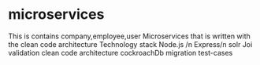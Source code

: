 # microservices
This is contains company,employee,user Microservices that is written with the clean code architecture 
Technology stack
 Node.js /n
 Express/n
 solr
 Joi validation
 clean code architecture
 cockroachDb
 migration
 test-cases
